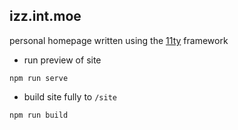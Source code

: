 ## izz.int.moe
personal homepage written using the [11ty](https://www.11ty.dev) framework<br>

- run preview of site
```
npm run serve
```

- build site fully to `/site`
```
npm run build
```
